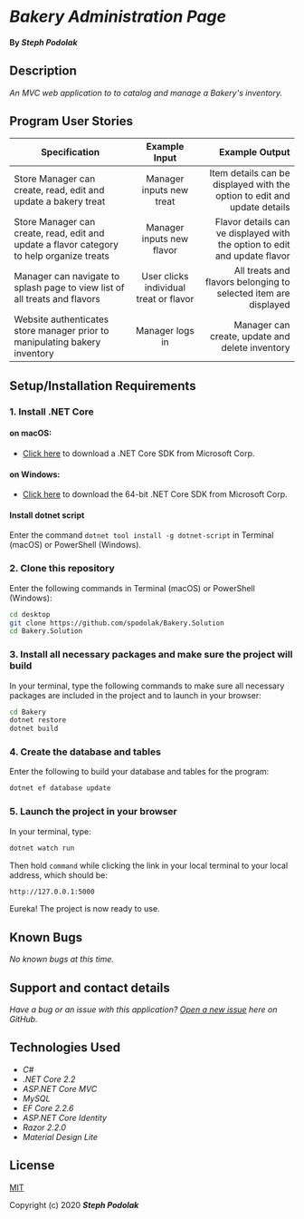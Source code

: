 # _Bakery Administration Page_

#### By _**Steph Podolak**_


## Description

_An MVC web application to to catalog and manage a Bakery's inventory._

## Program User Stories

| Specification | Example Input | Example Output |
| ------------- |:-------------:| -------------------:|
| Store Manager can create, read, edit and update a bakery treat| Manager inputs new treat| Item details can be displayed with the option to edit and update details|
| Store Manager can create, read, edit and update a flavor category to help organize treats| Manager inputs new flavor | Flavor details can ve displayed with the option to edit and update flavor |
| Manager can navigate to splash page to view list of all treats and flavors | User clicks individual treat or flavor | All treats and flavors belonging to selected item are displayed |
| Website authenticates store manager prior to manipulating bakery inventory| Manager logs in | Manager can create, update and delete inventory |


## Setup/Installation Requirements

### 1.  Install .NET Core

#### on macOS:
* [Click here](https://dotnet.microsoft.com/download/thank-you/dotnet-sdk-2.2.106-macos-x64-installer) to download a .NET Core SDK from Microsoft Corp.

#### on Windows:
* [Click here](https://dotnet.microsoft.com/download/thank-you/dotnet-sdk-2.2.203-windows-x64-installer) to download the 64-bit .NET Core SDK from Microsoft Corp.

#### Install dotnet script
Enter the command ``dotnet tool install -g dotnet-script`` in Terminal (macOS) or PowerShell (Windows).

### 2. Clone this repository

Enter the following commands in Terminal (macOS) or PowerShell (Windows):
```sh
cd desktop
git clone https://github.com/spodolak/Bakery.Solution
cd Bakery.Solution
```
### 3. Install all necessary packages and make sure the project will build
In your terminal, type the following commands to make sure all necessary packages are included in the project and to launch in your browser:
```sh
cd Bakery
dotnet restore
dotnet build
```

### 4. Create the database and tables
Enter the following to build your database and tables for the program:
```sh
dotnet ef database update
```

### 5. Launch the project in your browser
In your terminal, type:
```sh
dotnet watch run
```
Then hold ```command``` while clicking the link in your local terminal to your local address, which should be:
```sh
http://127.0.0.1:5000
```

Eureka! The project is now ready to use.

## Known Bugs

_No known bugs at this time._

## Support and contact details

_Have a bug or an issue with this application? [Open a new issue](https://github.com/spodolak/Bakery.solution/issues) here on GitHub._

## Technologies Used
* _C#_
* _.NET Core 2.2_
* _ASP.NET Core MVC_
* _MySQL_
* _EF Core 2.2.6_
* _ASP.NET Core Identity_
* _Razor 2.2.0_
* _Material Design Lite_

## License

[MIT](https://choosealicense.com/licenses/mit/)

Copyright (c) 2020 **_Steph Podolak_**
